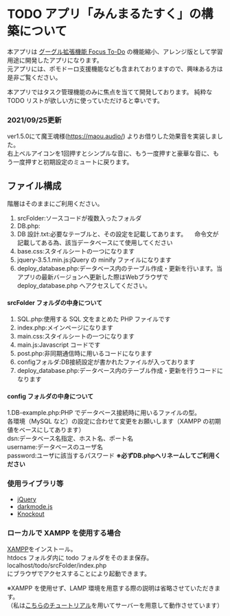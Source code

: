 # TODO アプリ「みんまるたすく」の構築について

本アプリは [グーグル拡張機能 Focus To-Do](https://www.focustodo.cn/) の機能縮小、アレンジ版として学習用途に開発したアプリになります。  
元アプリには、ポモドーロ支援機能なども含まれておりますので、興味ある方は是非ご覧ください。

本アプリではタスク管理機能のみに焦点を当てて開発しております。
純粋な TODO リストが欲しい方に使っていただけると幸いです。

### 2021/09/25更新  
ver1.5.0にて魔王魂様(https://maou.audio/) よりお借りした効果音を実装しました。  
右上ベルアイコンを1回押すとシンプルな音に、もう一度押すと豪華な音に、もう一度押すと初期設定のミュートに戻ります。

## ファイル構成

階層はそのままにご利用ください。

1. srcFolder:ソースコードが複数入ったフォルダ
2. DB.php:
3. DB 設計.txt:必要なテーブルと、その設定を記載してあります。
   　命令文が記載してある為、該当データベースにて使用してください
4. base.css:スタイルシートの一つになります
5. jquery-3.5.1.min.js:jQuery の minify ファイルになります
6. deploy_database.php:データベース内のテーブル作成・更新を行います。当アプリの最新バージョンへ更新した際はWebブラウザで deploy_database.php へアクセスしてください。

#### srcFolder フォルダの中身について

1. SQL.php:使用する SQL 文をまとめた PHP ファイルです
2. index.php:メインページになります
3. main.css:スタイルシートの一つになります
4. main.js:Javascript コードです
5. post.php:非同期通信時に用いるコードになります
6. configフォルダ:DB接続設定が書かれたファイルが入っております
7. deploy_database.php:データベース内のテーブル作成・更新を行うコードになります

#### config フォルダの中身について

1.DB-example.php:PHP でデータベース接続時に用いるファイルの型。  
   各環境（MySQL など）の設定に合わせて変更をお願いします（XAMPP の初期値をベースにしてあります）  
   dsn:データベース名指定、ホスト名、ポート名  
   username:データベースのユーザ名  
   password:ユーザに該当するパスワード
   **※必ずDB.phpへリネームしてご利用ください**
   
### 使用ライブラリ等  
- [jQuery](https://jquery.com/)  
- [darkmode.js](https://darkmodejs.learn.uno/)  
- [Knockout](https://knockoutjs.com/)  

### ローカルで XAMPP を使用する場合

[XAMPP](https://www.apachefriends.org/jp/index.html)をインストール。  
htdocs フォルダ内に todo フォルダをそのまま保存。  
localhost/todo/srcFolder/index.php  
にブラウザでアクセスすることにより起動できます。

※XAMPP を使用せず、LAMP 環境を用意する際の説明は省略させていただきます。  
（私は[こちらのチュートリアル](https://www.digitalocean.com/community/tutorials/how-to-install-linux-apache-mysql-php-lamp-stack-on-ubuntu-20-04-ja)を用いてサーバーを用意して動作させています）
